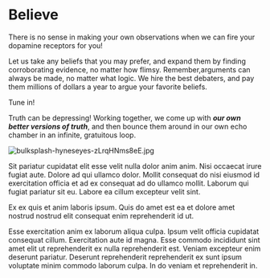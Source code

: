 # Believe

There is no sense in making your own observations when we can fire your dopamine receptors for you!

Let us take any beliefs that you may prefer, and expand them by finding corroborating evidence, no matter how flimsy. Remember,arguments can always be made, no matter what logic. We hire the best debaters, and pay them millions of dollars a year to argue your favorite beliefs.

Tune in!

Truth can be depressing! Working together, we come up with _**our own better versions of truth**_, and then bounce them around in our own echo chamber in an infinite, gratuitous loop.

<img class="bordered" src="/_merged_assets/_static/images/bulksplash-hyneseyes-zLrqHNms8eE.jpg" alt="bulksplash-hyneseyes-zLrqHNms8eE.jpg" />

Sit pariatur cupidatat elit esse velit nulla dolor anim anim. Nisi occaecat irure fugiat aute. Dolore ad qui ullamco dolor. Mollit consequat do nisi eiusmod id exercitation officia et ad ex consequat ad do ullamco mollit. Laborum qui fugiat pariatur sit eu. Labore ea cillum excepteur velit sint.

Ex ex quis et anim laboris ipsum. Quis do amet est ea et dolore amet nostrud nostrud elit consequat enim reprehenderit id ut.

Esse exercitation anim ex laborum aliqua culpa. Ipsum velit officia cupidatat consequat cillum. Exercitation aute id magna. Esse commodo incididunt sint amet elit ut reprehenderit ex nulla reprehenderit est. Veniam excepteur enim deserunt pariatur. Deserunt reprehenderit reprehenderit ex sunt ipsum voluptate minim commodo laborum culpa. In do veniam et reprehenderit in.